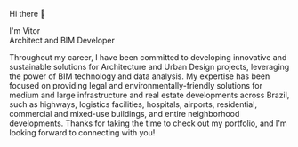 Hi there 👋

I'm Vitor <br>
Architect and BIM Developer

Throughout my career, I have been committed to developing innovative and sustainable solutions for Architecture and Urban Design projects, leveraging the power of BIM technology and data analysis. My expertise has been focused on providing legal and environmentally-friendly solutions for medium and large infrastructure and real estate developments across Brazil, such as highways, logistics facilities, hospitals, airports, residential, commercial and mixed-use buildings, and entire neighborhood developments. Thanks for taking the time to check out my portfolio, and I'm looking forward to connecting with you!

